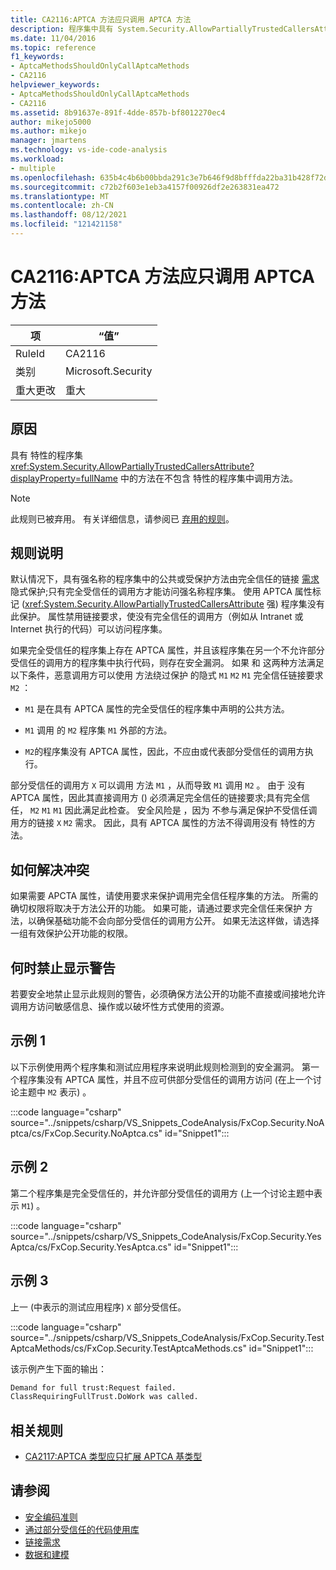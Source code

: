 ```yaml
---
title: CA2116:APTCA 方法应只调用 APTCA 方法
description: 程序集中具有 System.Security.AllowPartiallyTrustedCallersAttribute 特性的方法调用没有 属性的程序集中的方法。
ms.date: 11/04/2016
ms.topic: reference
f1_keywords:
- AptcaMethodsShouldOnlyCallAptcaMethods
- CA2116
helpviewer_keywords:
- AptcaMethodsShouldOnlyCallAptcaMethods
- CA2116
ms.assetid: 8b91637e-891f-4dde-857b-bf8012270ec4
author: mikejo5000
ms.author: mikejo
manager: jmartens
ms.technology: vs-ide-code-analysis
ms.workload:
- multiple
ms.openlocfilehash: 635b4c4b6b00bbda291c3e7b646f9d8bfffda22ba31b428f72da17db9eec7e9b
ms.sourcegitcommit: c72b2f603e1eb3a4157f00926df2e263831ea472
ms.translationtype: MT
ms.contentlocale: zh-CN
ms.lasthandoff: 08/12/2021
ms.locfileid: "121421158"
---
```

# <a name="ca2116-aptca-methods-should-only-call-aptca-methods"></a>CA2116:APTCA 方法应只调用 APTCA 方法

|项|“值”|
|-|-|
|RuleId|CA2116|
|类别|Microsoft.Security|
|重大更改|重大|

## <a name="cause"></a>原因
具有 特性的程序集 <xref:System.Security.AllowPartiallyTrustedCallersAttribute?displayProperty=fullName> 中的方法在不包含 特性的程序集中调用方法。

> [!NOTE]
> 此规则已被弃用。 有关详细信息，请参阅已 [弃用的规则](fxcop-unported-deprecated-rules.md)。

## <a name="rule-description"></a>规则说明

默认情况下，具有强名称的程序集中的公共或受保护方法由完全信任的链接 [需求](/dotnet/framework/misc/link-demands) 隐式保护;只有完全受信任的调用方才能访问强名称程序集。 使用 APTCA 属性标记 (<xref:System.Security.AllowPartiallyTrustedCallersAttribute> 强) 程序集没有此保护。 属性禁用链接要求，使没有完全信任的调用方（例如从 Intranet 或 Internet 执行的代码）可以访问程序集。

如果完全受信任的程序集上存在 APTCA 属性，并且该程序集在另一个不允许部分受信任的调用方的程序集中执行代码，则存在安全漏洞。 如果 和 这两种方法满足以下条件，恶意调用方可以使用 方法绕过保护 的隐式 `M1` `M2` `M1` 完全信任链接要求 `M2` ：

- `M1` 是在具有 APTCA 属性的完全受信任的程序集中声明的公共方法。

- `M1` 调用 的 `M2` 程序集 `M1` 外部的方法。

- `M2`的程序集没有 APTCA 属性，因此，不应由或代表部分受信任的调用方执行。

部分受信任的调用方 `X` 可以调用 方法 `M1` ，从而导致 `M1` 调用 `M2` 。 由于 没有 APTCA 属性，因此其直接调用方 () 必须满足完全信任的链接要求;具有完全信任， `M2` `M1` `M1` 因此满足此检查。 安全风险是 ，因为 不参与满足保护不受信任调用方的链接 `X` `M2` 需求。 因此，具有 APTCA 属性的方法不得调用没有 特性的方法。

## <a name="how-to-fix-violations"></a>如何解决冲突
如果需要 APCTA 属性，请使用要求来保护调用完全信任程序集的方法。 所需的确切权限将取决于方法公开的功能。 如果可能，请通过要求完全信任来保护 方法，以确保基础功能不会向部分受信任的调用方公开。 如果无法这样做，请选择一组有效保护公开功能的权限。

## <a name="when-to-suppress-warnings"></a>何时禁止显示警告
若要安全地禁止显示此规则的警告，必须确保方法公开的功能不直接或间接地允许调用方访问敏感信息、操作或以破坏性方式使用的资源。

## <a name="example-1"></a>示例 1
以下示例使用两个程序集和测试应用程序来说明此规则检测到的安全漏洞。 第一个程序集没有 APTCA 属性，并且不应可供部分受信任的调用方访问 (在上一个讨论主题中 `M2` 表示) 。

:::code language="csharp" source="../snippets/csharp/VS_Snippets_CodeAnalysis/FxCop.Security.NoAptca/cs/FxCop.Security.NoAptca.cs" id="Snippet1":::

## <a name="example-2"></a>示例 2
第二个程序集是完全受信任的，并允许部分受信任的调用方 (上一个讨论主题中表示 `M1`) 。

:::code language="csharp" source="../snippets/csharp/VS_Snippets_CodeAnalysis/FxCop.Security.YesAptca/cs/FxCop.Security.YesAptca.cs" id="Snippet1":::

## <a name="example-3"></a>示例 3
上一 (中表示的测试应用程序) `X` 部分受信任。

:::code language="csharp" source="../snippets/csharp/VS_Snippets_CodeAnalysis/FxCop.Security.TestAptcaMethods/cs/FxCop.Security.TestAptcaMethods.cs" id="Snippet1":::

该示例产生下面的输出：

```txt
Demand for full trust:Request failed.
ClassRequiringFullTrust.DoWork was called.
```

## <a name="related-rules"></a>相关规则

- [CA2117:APTCA 类型应只扩展 APTCA 基类型](../code-quality/ca2117.md)

## <a name="see-also"></a>请参阅

- [安全编码准则](/dotnet/standard/security/secure-coding-guidelines)
- [通过部分受信任的代码使用库](/dotnet/framework/misc/using-libraries-from-partially-trusted-code)
- [链接需求](/dotnet/framework/misc/link-demands)
- [数据和建模](/dotnet/framework/data/index)
